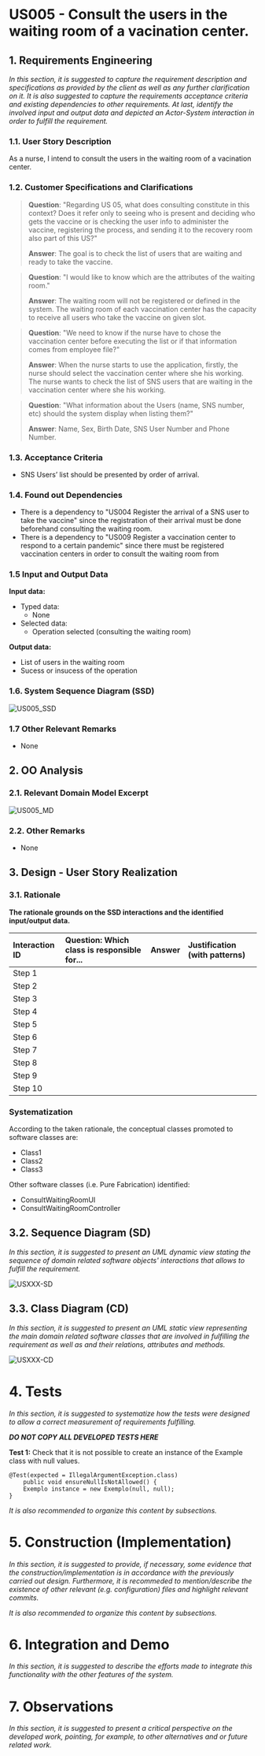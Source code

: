 # US005 - Consult the users in the waiting room of a vacination center.

## 1. Requirements Engineering

*In this section, it is suggested to capture the requirement description and specifications as provided by the client as well as any further clarification on it. It is also suggested to capture the requirements acceptance criteria and existing dependencies to other requirements. At last, identify the involved input and output data and depicted an Actor-System interaction in order to fulfill the requirement.*


### 1.1. User Story Description

As a nurse, I intend to consult the users in the waiting room of a vacination center.

### 1.2. Customer Specifications and Clarifications

> **Question**: "Regarding US 05, what does consulting constitute in this context? Does it refer only to seeing who is present and deciding who gets the vaccine or is checking the user info to administer the vaccine, registering the process, and sending it to the recovery room also part of this US?"
>
> **Answer**: The goal is to check the list of users that are waiting and ready to take the vaccine.

> **Question**: "I would like to know which are the attributes of the waiting room."
> 
> **Answer**: The waiting room will not be registered or defined in the system. The waiting room of each vaccination center has the capacity to receive all users who take the vaccine on given slot.

> **Question**: "We need to know if the nurse have to chose the vaccination center before executing the list or if that information comes from employee file?"
>
> **Answer**: When the nurse starts to use the application, firstly, the nurse should select the vaccination center where she his working. The nurse wants to check the list of SNS users that are waiting in the vaccination center where she his working.

> **Question**: "What information about the Users (name, SNS number, etc) should the system display when listing them?"
> 
> **Answer**: Name, Sex, Birth Date, SNS User Number and Phone Number.

### 1.3. Acceptance Criteria

* SNS Users’ list should be presented by order of arrival.

### 1.4. Found out Dependencies

* There is a dependency to "US004 Register the arrival of a SNS user
  to take the vaccine" since the registration of their arrival must be done beforehand consulting the waiting room.
* There is a dependency to "US009 Register a vaccination center to respond to a certain
  pandemic" since there must be registered vaccination centers in order to consult the waiting room from
### 1.5 Input and Output Data

**Input data:**

* Typed data:
  * None
* Selected data:
  * Operation selected (consulting the waiting room)


**Output data:**

* List of users in the waiting room
* Sucess or insucess of the operation

### 1.6. System Sequence Diagram (SSD)

![US005_SSD](US005_SSD.svg)

### 1.7 Other Relevant Remarks

* None

## 2. OO Analysis

### 2.1. Relevant Domain Model Excerpt

![US005_MD](US005_MD.svg)

### 2.2. Other Remarks

* None

## 3. Design - User Story Realization

### 3.1. Rationale

**The rationale grounds on the SSD interactions and the identified input/output data.**

| Interaction ID | Question: Which class is responsible for... | Answer  | Justification (with patterns)  |
|:-------------  |:--------------------- |:------------|:---------------------------- |
| Step 1  		 |							 |             |                              |
| Step 2  		 |							 |             |                              |
| Step 3  		 |							 |             |                              |
| Step 4  		 |							 |             |                              |
| Step 5  		 |							 |             |                              |
| Step 6  		 |							 |             |                              |              
| Step 7  		 |							 |             |                              |
| Step 8  		 |							 |             |                              |
| Step 9  		 |							 |             |                              |
| Step 10  		 |							 |             |                              |  


### Systematization ##

According to the taken rationale, the conceptual classes promoted to software classes are:

* Class1
* Class2
* Class3

Other software classes (i.e. Pure Fabrication) identified:
* ConsultWaitingRoomUI
* ConsultWaitingRoomController

## 3.2. Sequence Diagram (SD)

*In this section, it is suggested to present an UML dynamic view stating the sequence of domain related software objects' interactions that allows to fulfill the requirement.*

![USXXX-SD](USXXX-SD.svg)

## 3.3. Class Diagram (CD)

*In this section, it is suggested to present an UML static view representing the main domain related software classes that are involved in fulfilling the requirement as well as and their relations, attributes and methods.*

![USXXX-CD](USXXX-CD.svg)

# 4. Tests
*In this section, it is suggested to systematize how the tests were designed to allow a correct measurement of requirements fulfilling.*

**_DO NOT COPY ALL DEVELOPED TESTS HERE_**

**Test 1:** Check that it is not possible to create an instance of the Example class with null values.

	@Test(expected = IllegalArgumentException.class)
		public void ensureNullIsNotAllowed() {
		Exemplo instance = new Exemplo(null, null);
	}

*It is also recommended to organize this content by subsections.*

# 5. Construction (Implementation)

*In this section, it is suggested to provide, if necessary, some evidence that the construction/implementation is in accordance with the previously carried out design. Furthermore, it is recommeded to mention/describe the existence of other relevant (e.g. configuration) files and highlight relevant commits.*

*It is also recommended to organize this content by subsections.*

# 6. Integration and Demo

*In this section, it is suggested to describe the efforts made to integrate this functionality with the other features of the system.*


# 7. Observations

*In this section, it is suggested to present a critical perspective on the developed work, pointing, for example, to other alternatives and or future related work.*






